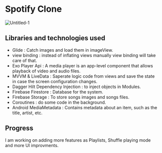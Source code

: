 Spotify Clone
=====================================

![Untitled-1](https://i.postimg.cc/NFKppJsQ/Merged-Images.png)

## Libraries and technologies used
- Glide : Catch images and load them in imageView.
- view binding : instead of inflating views manually view binding will take care of that.
- Exo Player Api : A media player is an app-level component that allows playback of video and audio files.
- MVVM & LiveData : Saperate logic code from views and save the state in case the screen configuration changes.
- Dagger Hilt Dependency Injection : to inject objects in Modules.
- Firebase Firestore : Database for the system.
- Firebase Storage : To store songs images and songs files.
- Coroutines : do some code in the background.
- Android MediaMetadata : Contains metadata about an item, such as the title, artist, etc.

## Progress
I am working on adding more features as Playlists, Shuffle playing mode and more UI improvments.
